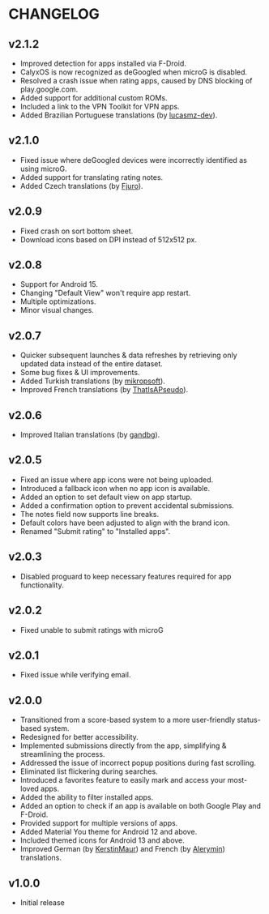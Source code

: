 # CHANGELOG


## v2.1.2
- Improved detection for apps installed via F-Droid.
- CalyxOS is now recognized as deGoogled when microG is disabled.
- Resolved a crash issue when rating apps, caused by DNS blocking of play.google.com.
- Added support for additional custom ROMs.
- Included a link to the VPN Toolkit for VPN apps.
- Added Brazilian Portuguese translations (by [lucasmz-dev](https://github.com/lucasmz-dev)).


## v2.1.0
- Fixed issue where deGoogled devices were incorrectly identified as using microG.
- Added support for translating rating notes.
- Added Czech translations (by [Fjuro](https://github.com/Fjuro)).


## v2.0.9
- Fixed crash on sort bottom sheet.
- Download icons based on DPI instead of 512x512 px.


## v2.0.8
- Support for Android 15.
- Changing "Default View" won't require app restart.
- Multiple optimizations.
- Minor visual changes.


## v2.0.7
- Quicker subsequent launches & data refreshes by retrieving only updated data instead of the entire dataset.
- Some bug fixes & UI improvements.
- Added Turkish translations (by [mikropsoft](https://github.com/mikropsoft)).
- Improved French translations (by [ThatIsAPseudo](https://github.com/ThatIsAPseudo)).


## v2.0.6
- Improved Italian translations (by [gandbg](https://github.com/gandbg)).


## v2.0.5
- Fixed an issue where app icons were not being uploaded.
- Introduced a fallback icon when no app icon is available.
- Added an option to set default view on app startup.
- Added a confirmation option to prevent accidental submissions.
- The notes field now supports line breaks.
- Default colors have been adjusted to align with the brand icon.
- Renamed "Submit rating" to "Installed apps".


## v2.0.3
- Disabled proguard to keep necessary features required for app functionality.


## v2.0.2
- Fixed unable to submit ratings with microG


## v2.0.1
- Fixed issue while verifying email.


## v2.0.0
- Transitioned from a score-based system to a more user-friendly status-based system.
- Redesigned for better accessibility.
- Implemented submissions directly from the app, simplifying & streamlining the process.
- Addressed the issue of incorrect popup positions during fast scrolling.
- Eliminated list flickering during searches.
- Introduced a favorites feature to easily mark and access your most-loved apps.
- Added the ability to filter installed apps.
- Added an option to check if an app is available on both Google Play and F-Droid.
- Provided support for multiple versions of apps.
- Added Material You theme for Android 12 and above.
- Included themed icons for Android 13 and above.
- Improved German (by [KerstinMaur](https://github.com/KerstinMaur)) and French (by [Alerymin](https://github.com/Alerymin)) translations.


## v1.0.0
- Initial release